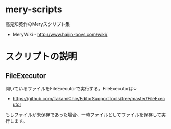 # mery-scripts
高見知英作のMeryスクリプト集

 * MeryWiki - http://www.haijin-boys.com/wiki/

# スクリプトの説明

## FileExecutor
開いているファイルをFileExecutorで実行する。FileExecutorは↓

 * https://github.com/TakamiChie/EditorSupportTools/tree/master/FileExecutor

もしファイルが未保存であった場合、一時ファイルとしてファイルを保存して実行します。